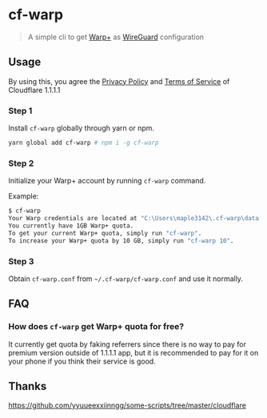 # cf-warp

> A simple cli to get [Warp+](https://blog.cloudflare.com/announcing-warp-plus/) as [WireGuard](https://www.wireguard.com/) configuration

## Usage

By using this, you agree the [Privacy Policy](https://www.cloudflare.com/application/privacypolicy/) and [Terms of Service](https://www.cloudflare.com/application/terms/) of Cloudflare 1.1.1.1

### Step 1

Install `cf-warp` globally through yarn or npm.

```bash
yarn global add cf-warp # npm i -g cf-warp
```

### Step 2

Initialize your Warp+ account by running `cf-warp` command.

Example:

```bash
$ cf-warp
Your Warp credentials are located at "C:\Users\maple3142\.cf-warp\data.json", and WireGuard connection file is "C:\Users\maple3142\.cf-warp\cf-warp.conf".
You currently have 1GB Warp+ quota.
To get your current Warp+ quota, simply run "cf-warp".
To increase your Warp+ quota by 10 GB, simply run "cf-warp 10".
```

### Step 3

Obtain `cf-warp.conf` from `~/.cf-warp/cf-warp.conf` and use it normally.

## FAQ

### How does `cf-warp` get Warp+ quota for free?

It currently get quota by faking referrers since there is no way to pay for premium version outside of 1.1.1.1 app, but it is recommended to pay for it on your phone if you think their service is good.

## Thanks

https://github.com/yyuueexxiinngg/some-scripts/tree/master/cloudflare
